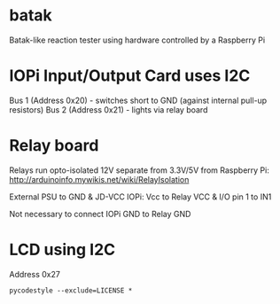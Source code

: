 # batak
Batak-like reaction tester using hardware controlled by a Raspberry Pi


# IOPi Input/Output Card uses I2C

Bus 1 (Address 0x20) - switches short to GND (against internal pull-up resistors)
Bus 2 (Address 0x21) - lights via relay board

# Relay board

Relays run opto-isolated 12V separate from 3.3V/5V from Raspberry Pi: http://arduinoinfo.mywikis.net/wiki/RelayIsolation

External PSU to GND & JD-VCC
IOPi: Vcc to Relay VCC & I/O pin 1 to IN1

Not necessary to connect IOPi GND to Relay GND


# LCD using I2C

Address 0x27


```
pycodestyle --exclude=LICENSE *
```

